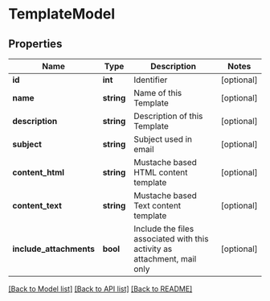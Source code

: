 # TemplateModel

## Properties
Name | Type | Description | Notes
------------ | ------------- | ------------- | -------------
**id** | **int** | Identifier | [optional] 
**name** | **string** | Name of this Template | [optional] 
**description** | **string** | Description of this Template | [optional] 
**subject** | **string** | Subject used in email | [optional] 
**content_html** | **string** | Mustache based HTML content template | [optional] 
**content_text** | **string** | Mustache based Text content template | [optional] 
**include_attachments** | **bool** | Include the files associated with this activity as attachment, mail only | [optional] 

[[Back to Model list]](../README.md#documentation-for-models) [[Back to API list]](../README.md#documentation-for-api-endpoints) [[Back to README]](../README.md)


